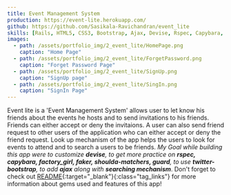 ```yaml
---
title: Event Management System
production: https://event-lite.herokuapp.com/
github: https://github.com/Sasikala-Ravichandran/event_lite
skills: [Rails, HTML5, CSS3, Bootstrap, Ajax, Devise, Rspec, Capybara, Factory Girl, GIT]
images:
  - path: /assets/portfolio_img/2_event_lite/HomePage.png
    caption: "Home Page"
  - path: /assets/portfolio_img/2_event_lite/ForgetPassword.png
    caption: "Forget Password Page"
  - path: /assets/portfolio_img/2_event_lite/SignUp.png
    caption: "SignUp page"
  - path: /assets/portfolio_img/2_event_lite/SingIn.png
    caption: "SignIn Page"
---
```


Event lite is a 'Event Management System' allows user to let know his friends about the events he hosts and to send invitations to his friends. Friends can either accept or deny the invitaions. A user can also send friend request to other users of the application who can either accept or deny the friend request. Look up mechanism of the app helps the users to look for events to attend and to search a users to be friends.
*My Goal while building this app were to customize **devise**, to get more practice on **rspec, capybara, factory_girl, faker, shoulda-matchers, guard**, to use **twitter-bootstrap**, to add **ajax** along with **searching mechanism***. Don't forget to check out [README](https://github.com/Sasikala-Ravichandran/event_lite){:target="_blank"}{:class="tag_links"} for more information about gems used and features of this app!